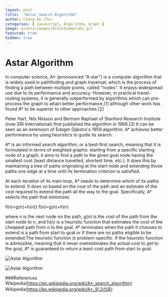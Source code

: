 ```yaml
---
layout: post
title:  "Astar Search Algorithm"
author: Chang An Choi
categories: [ Javascript, Algorithm, Graph ]
image: assets/images/AstarExampleEn.gif
featured: true
hidden: true
---
```


# Astar Algorithm

In computer science, A* (pronounced "A star") is a computer algorithm that is widely used in pathfinding and graph traversal, which is the process of finding a path between multiple points, called "nodes". It enjoys widespread use due to its performance and accuracy. However, in practical travel-routing systems, it is generally outperformed by algorithms which can pre-process the graph to attain better performance,[1] although other work has found A* to be superior to other approaches.[2]

Peter Hart, Nils Nilsson and Bertram Raphael of Stanford Research Institute (now SRI International) first published the algorithm in 1968.[3] It can be seen as an extension of Edsger Dijkstra's 1959 algorithm. A* achieves better performance by using heuristics to guide its search.

A* is an informed search algorithm, or a best-first search, meaning that it is formulated in terms of weighted graphs: starting from a specific starting node of a graph, it aims to find a path to the given goal node having the smallest cost (least distance travelled, shortest time, etc.). It does this by maintaining a tree of paths originating at the start node and extending those paths one edge at a time until its termination criterion is satisfied.

At each iteration of its main loop, A* needs to determine which of its paths to extend. It does so based on the cost of the path and an estimate of the cost required to extend the path all the way to the goal. Specifically, A* selects the path that minimizes

f(n)=g(n)+h(n)} f(n)=g(n)+h(n)

where n is the next node on the path, g(n) is the cost of the path from the start node to n, and h(n) is a heuristic function that estimates the cost of the cheapest path from n to the goal. A* terminates when the path it chooses to extend is a path from start to goal or if there are no paths eligible to be extended.The heuristic function is problem-specific. If the heuristic function is admissible, meaning that it never overestimates the actual cost to get to the goal, A* is guaranteed to return a least-cost path from start to goal.

![Astar Algorithm](https://upload.wikimedia.org/wikipedia/commons/9/98/AstarExampleEn.gif)

![Astar Algorithm](https://upload.wikimedia.org/wikipedia/commons/5/5d/Astar_progress_animation.gif)

###References
Wikipedia(https://en.wikipedia.org/wiki/A*_search_algorithm)
Wikipedia(https://ko.wikipedia.org/wiki/A*_알고리즘)

